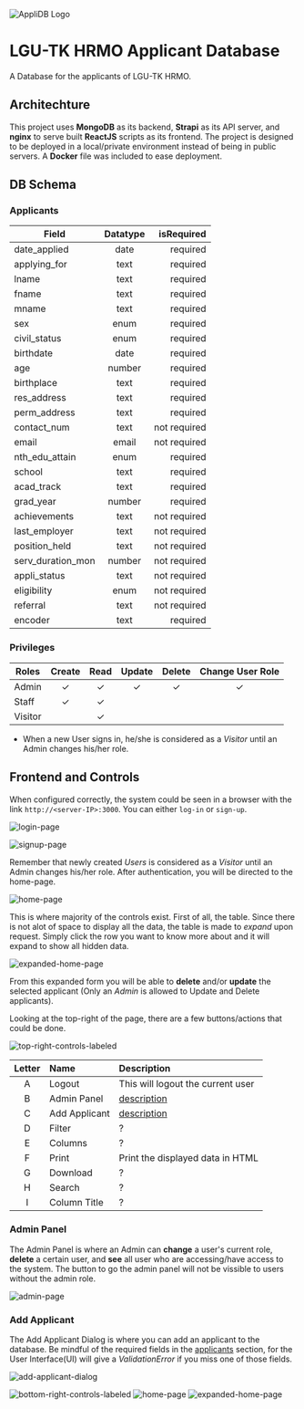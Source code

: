 ![AppliDB Logo](./site/public/tK-small.png "AppliDB Logo")

# LGU-TK HRMO Applicant Database

A Database for the applicants of LGU-TK HRMO.

## Architechture

This project uses **MongoDB** as its backend, **Strapi** as its API server, and **nginx** to serve built **ReactJS** scripts as its frontend. The project is designed to be deployed in a local/private environment instead of being in public servers. A **Docker** file was included to ease deployment.

## DB Schema

### Applicants

| Field             | Datatype |   isRequired |
| ----------------- | :------: | -----------: |
| date_applied      |   date   |     required |
| applying_for      |   text   |     required |
| lname             |   text   |     required |
| fname             |   text   |     required |
| mname             |   text   |     required |
| sex               |   enum   |     required |
| civil_status      |   enum   |     required |
| birthdate         |   date   |     required |
| age               |  number  |     required |
| birthplace        |   text   |     required |
| res_address       |   text   |     required |
| perm_address      |   text   |     required |
| contact_num       |   text   | not required |
| email             |  email   | not required |
| nth_edu_attain    |   enum   |     required |
| school            |   text   |     required |
| acad_track        |   text   |     required |
| grad_year         |  number  |     required |
| achievements      |   text   | not required |
| last_employer     |   text   | not required |
| position_held     |   text   | not required |
| serv_duration_mon |  number  | not required |
| appli_status      |   text   | not required |
| eligibility       |   enum   | not required |
| referral          |   text   | not required |
| encoder           |   text   |     required |

### Privileges

| Roles   | Create | Read | Update | Delete | Change User Role |
| ------- | :----: | :--: | :----: | :----: | :--------------: |
| Admin   |   ✓    |  ✓   |   ✓    |   ✓    |        ✓         |
| Staff   |   ✓    |  ✓   |        |        |                  |
| Visitor |        |  ✓   |        |        |                  |

- When a new User signs in, he/she is considered as a _Visitor_ until an Admin changes his/her role.

## Frontend and Controls

When configured correctly, the system could be seen in a browser with the link `http://<server-IP>:3000`. You can either `log-in` or `sign-up`.

![login-page](./site/public/user-manual-imgs/login-page.png "login-page")

![signup-page](./site/public/user-manual-imgs/signup-page.png "signup-page")

Remember that newly created _Users_ is considered as a _Visitor_ until an Admin changes his/her role. After authentication, you will be directed to the home-page.

![home-page](./site/public/user-manual-imgs/home-page.png "home-page")

This is where majority of the controls exist. First of all, the table. Since there is not alot of space to display all the data, the table is made to _expand_ upon request. Simply click the row you want to know more about and it will expand to show all hidden data.

![expanded-home-page](./site/public/user-manual-imgs/expanded-home-page.png "expanded-home-page")

From this expanded form you will be able to **delete** and/or **update** the selected applicant (Only an _Admin_ is allowed to Update and Delete applicants).

Looking at the top-right of the page, there are a few buttons/actions that could be done.

![top-right-controls-labeled](./site/public/user-manual-imgs/top-right-controls-labeled.png "top-right-controls-labeled")

| Letter | Name          | Description                       |
| :----: | :------------ | :-------------------------------- |
|   A    | Logout        | This will logout the current user |
|   B    | Admin Panel   | [description](#admin-panel)       |
|   C    | Add Applicant | [description](#add-applicant)     |
|   D    | Filter        | ?                                 |
|   E    | Columns       | ?                                 |
|   F    | Print         | Print the displayed data in HTML  |
|   G    | Download      | ?                                 |
|   H    | Search        | ?                                 |
|   I    | Column Title  | ?                                 |

### Admin Panel

The Admin Panel is where an Admin can **change** a user's current role, **delete** a certain user, and **see** all user who are accessing/have access to the system. The button to go the admin panel will not be vissible to users without the admin role.

![admin-page](./site/public/user-manual-imgs/admin-page.png "admin-page")

### Add Applicant

The Add Applicant Dialog is where you can add an applicant to the database. Be mindful of the required fields in the [applicants](#applicants) section, for the User Interface(UI) will give a _ValidationError_ if you miss one of those fields.

![add-applicant-dialog](./site/public/user-manual-imgs/add-applicant-dialog.png "add-applicant-dialog")

![bottom-right-controls-labeled](./site/public/user-manual-imgs/bottom-right-controls-labeled.png "bottom-right-controls-labeled")
![home-page](./site/public/user-manual-imgs/home-page.png "home-page")
![expanded-home-page](./site/public/user-manual-imgs/expanded-home-page.png "expanded-home-page")
